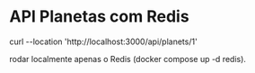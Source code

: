 # API Planetas com Redis

curl --location 'http://localhost:3000/api/planets/1'

rodar localmente apenas o Redis (docker compose up -d redis).

